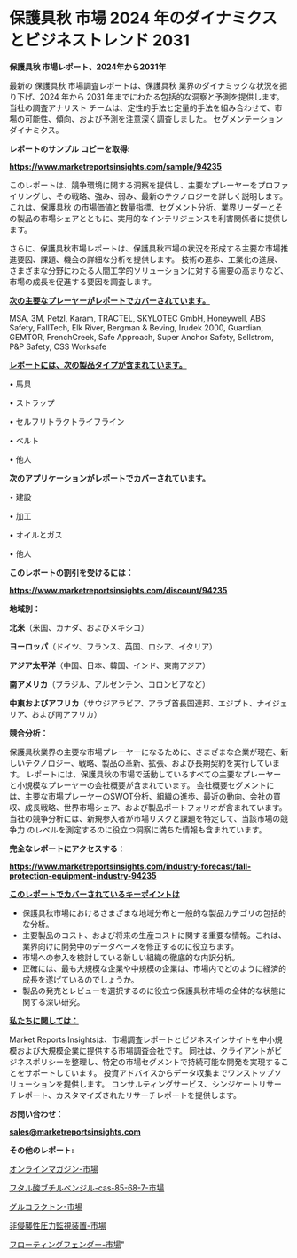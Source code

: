 # 保護具秋 市場 2024 年のダイナミクスとビジネストレンド 2031

<strong>保護具秋 市場レポート、2024年から2031年</strong>

最新の 保護具秋 市場調査レポートは、保護具秋 業界のダイナミックな状況を掘り下げ、2024 年から 2031 年までにわたる包括的な洞察と予測を提供します。当社の調査アナリスト チームは、定性的手法と定量的手法を組み合わせて、市場の可能性、傾向、および予測を注意深く調査しました。 セグメンテーションダイナミクス。



<strong>レポートのサンプル コピーを取得:</strong> <a href=https://www.marketreportsinsights.com/sample/94235>

<strong><u>https://www.marketreportsinsights.com/sample/94235</u></strong></a>

このレポートは、競争環境に関する洞察を提供し、主要なプレーヤーをプロファイリングし、その戦略、強み、弱み、最新のテクノロジーを詳しく説明します。 これは、保護具秋 の市場価値と数量指標、セグメント分析、業界リーダーとその製品の市場シェアとともに、実用的なインテリジェンスを利害関係者に提供します。

さらに、保護具秋市場レポートは、保護具秋市場の状況を形成する主要な市場推進要因、課題、機会の詳細な分析を提供します。 技術の進歩、工業化の進展、さまざまな分野にわたる人間工学的ソリューションに対する需要の高まりなど、市場の成長を促進する要因を調査します。



<strong><u>次の主要なプレーヤーがレポートでカバーされています。</u></strong>

MSA, 3M, Petzl, Karam, TRACTEL, SKYLOTEC GmbH, Honeywell, ABS Safety, FallTech, Elk River, Bergman & Beving, Irudek 2000, Guardian, GEMTOR, FrenchCreek, Safe Approach, Super Anchor Safety, Sellstrom, P&P Safety, CSS Worksafe



<strong><u><b>レポートには、次の製品タイプが含まれています。</b></u></strong>

• 馬具

• ストラップ

• セルフリトラクトライフライン

• ベルト

• 他人



<strong><b>次のアプリケーションがレポートでカバーされています。</b></strong>

• 建設

• 加工

• オイルとガス

• 他人



<strong><b>このレポートの割引を受けるには：</b></strong><a href=https://www.marketreportsinsights.com/discount/94235>

<strong><u>https://www.marketreportsinsights.com/discount/94235</u></strong></a>



<strong>地域別：</strong>



<strong>北米</strong>（米国、カナダ、およびメキシコ）



<strong>ヨーロッパ</strong>（ドイツ、フランス、英国、ロシア、イタリア）



<strong>アジア太平洋</strong>（中国、日本、韓国、インド、東南アジア）



<strong>南アメリカ</strong>（ブラジル、アルゼンチン、コロンビアなど）



<strong>中東およびアフリカ</strong>（サウジアラビア、アラブ首長国連邦、エジプト、ナイジェリア、および南アフリカ）



<strong>競合分析：</strong>

保護具秋業界の主要な市場プレーヤーになるために、さまざまな企業が現在、新しいテクノロジー、戦略、製品の革新、拡張、および長期契約を実行しています。 レポートには、保護具秋の市場で活動しているすべての主要なプレーヤーと小規模なプレーヤーの会社概要が含まれています。 会社概要セグメントには、主要な市場プレーヤーのSWOT分析、組織の進歩、最近の動向、会社の買収、成長戦略、世界市場シェア、および製品ポートフォリオが含まれています。 当社の競争分析には、新規参入者が市場リスクと課題を特定して、当該市場の競争力 のレベルを測定するのに役立つ洞察に満ちた情報も含まれています。



<strong>完全なレポートにアクセスする</strong>：

<a href=https://www.marketreportsinsights.com/industry-forecast/fall-protection-equipment-industry-94235>

<strong><u>https://www.marketreportsinsights.com/industry-forecast/fall-protection-equipment-industry-94235</u></strong></a>



<strong><u><b>このレポートでカバーされているキーポイントは</b></u></strong>
<ul>
  <li>保護具秋市場におけるさまざまな地域分布と一般的な製品カテゴリの包括的な分析。</li>
  <li>主要製品のコスト、および将来の生産コストに関する重要な情報。これは、業界向けに開発中のデータベースを修正するのに役立ちます。</li>
  <li>市場への参入を検討している新しい組織の徹底的な内訳分析。</li>
  <li>正確には、最も大規模な企業や中規模の企業は、市場内でどのように経済的成長を遂げているのでしょうか。</li>
  <li>製品の発売とレビューを選択するのに役立つ保護具秋市場の全体的な状態に関する深い研究。</li>
</ul>


<strong><u><b>私たちに関しては：</b></u></strong>

Market Reports Insightsは、市場調査レポートとビジネスインサイトを中小規模および大規模企業に提供する市場調査会社です。 同社は、クライアントがビジネスポリシーを整理し、特定の市場セグメントで持続可能な開発を実現することをサポートしています。 投資アドバイスからデータ収集までワンストップソリューションを提供します。 コンサルティングサービス、シンジケートリサーチレポート、カスタマイズされたリサーチレポートを提供します。



<strong><b>お問い合わせ</b></strong>：

<a href=mailto:sales@marketreportsinsights.com>

<strong><u>sales@marketreportsinsights.com</u></strong></a>



<strong>その他のレポート:</strong>

<a href=https://www.linkedin.com/pulse/オンラインマガジン-市場-2023-最新の-cagr-および成長分析-2030-pr-news-hub-abg3f/>オンラインマガジン-市場</a>

<a href=https://www.linkedin.com/pulse/フタル酸ブチルベンジル-cas-85-68-7-市場-2030-年までの需要に焦点を当てた-zh81f/>フタル酸ブチルベンジル-cas-85-68-7-市場</a>

<a href=https://www.linkedin.com/pulse/グルコラクトン-市場-2023-swot-分析と成長率-2030-analytics-achievers-24-analysis-vf9ef/>グルコラクトン-市場</a>

<a href=https://www.linkedin.com/pulse/非侵襲性圧力監視装置-市場-2023-swot-分析と最新イノベーション-2030-pr-news-hub-nlc6f/>非侵襲性圧力監視装置-市場</a>

<a href=https://www.linkedin.com/pulse/フローティングフェンダー-市場-2023-収益と成長ドライバー-2030-nl9af/>フローティングフェンダー-市場</a>"
